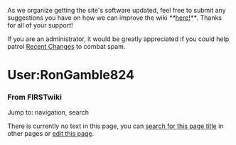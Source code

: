 As we organize getting the site's software updated, feel free to submit any
suggestions you have on how we can improve the wiki
_**_[here!](/index.php/User:Hallry/Suggestions "User:Hallry/Suggestions"
)_**_. Thanks for all of your support!

If you are an administrator, it would be greatly appreciated if you could help
patrol [Recent Changes](/index.php/Special:Recentchanges
"Special:Recentchanges" ) to combat spam.

# User:RonGamble824

### From FIRSTwiki

Jump to: navigation, search

There is currently no text in this page, you can [search for this page
title](/index.php/Special:Search/RonGamble824 "Special:Search/RonGamble824" )
in other pages or [edit this
page](http://www.firstwiki.net/index.php?title=User:RonGamble824&action=edit
"http://www.firstwiki.net/index.php?title=User:RonGamble824&action=edit" ).

